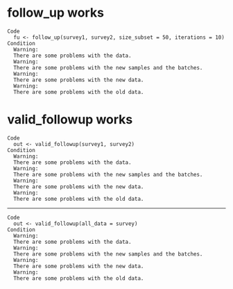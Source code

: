 # follow_up works

    Code
      fu <- follow_up(survey1, survey2, size_subset = 50, iterations = 10)
    Condition
      Warning:
      There are some problems with the data.
      Warning:
      There are some problems with the new samples and the batches.
      Warning:
      There are some problems with the new data.
      Warning:
      There are some problems with the old data.

# valid_followup works

    Code
      out <- valid_followup(survey1, survey2)
    Condition
      Warning:
      There are some problems with the data.
      Warning:
      There are some problems with the new samples and the batches.
      Warning:
      There are some problems with the new data.
      Warning:
      There are some problems with the old data.

---

    Code
      out <- valid_followup(all_data = survey)
    Condition
      Warning:
      There are some problems with the data.
      Warning:
      There are some problems with the new samples and the batches.
      Warning:
      There are some problems with the new data.
      Warning:
      There are some problems with the old data.

